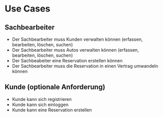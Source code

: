 Use Cases
========================

## Sachbearbeiter
* Der Sachbearbeiter muss Kunden verwalten können (erfassen, bearbeiten, löschen, suchen)
* Der Sachbearbeiter muss Autos verwalten können (erfassen, bearbeiten, löschen, suchen)
* Der Sachbeabeiter eine Reservation erstellen können
* Der Sachbearbeiter muss die Reservation in einen Vertrag umwandeln können

## Kunde (optionale Anforderung)
* Kunde kann sich registrieren
* Kunde kann sich einloggen
* Kunde kann eine Reservation erstellen